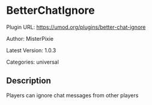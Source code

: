 # BetterChatIgnore

Plugin URL: https://umod.org/plugins/better-chat-ignore

Author: MisterPixie

Latest Version: 1.0.3

Categories: universal

## Description

Players can ignore chat messages from other players
